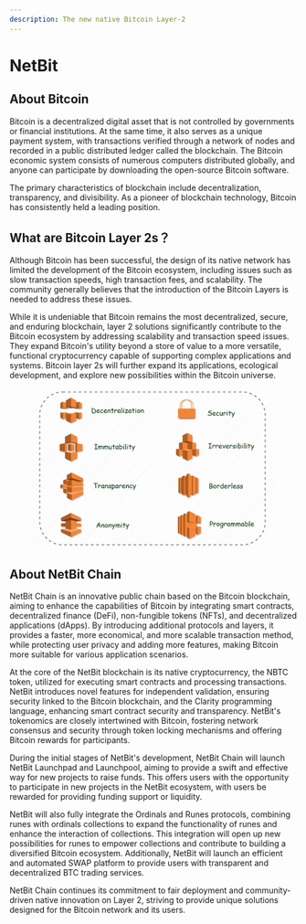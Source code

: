 ```yaml
---
description: The new native Bitcoin Layer-2
---
```


# NetBit

## About Bitcoin

Bitcoin is a decentralized digital asset that is not controlled by governments or financial institutions. At the same time, it also serves as a unique payment system, with transactions verified through a network of nodes and recorded in a public distributed ledger called the blockchain. The Bitcoin economic system consists of numerous computers distributed globally, and anyone can participate by downloading the open-source Bitcoin software.&#x20;

The primary characteristics of blockchain include decentralization, transparency, and divisibility. As a pioneer of blockchain technology, Bitcoin has consistently held a leading position.

## What are Bitcoin Layer 2s？

Although Bitcoin has been successful, the design of its native network has limited the development of the Bitcoin ecosystem, including issues such as slow transaction speeds, high transaction fees, and scalability. The community generally believes that the introduction of the Bitcoin Layers is needed to address these issues.&#x20;

While it is undeniable that Bitcoin remains the most decentralized, secure, and enduring blockchain, layer 2 solutions significantly contribute to the Bitcoin ecosystem by addressing scalability and transaction speed issues. They expand Bitcoin's utility beyond a store of value to a more versatile, functional cryptocurrency capable of supporting complex applications and systems. Bitcoin layer 2s will further expand its applications, ecological development, and explore new possibilities within the Bitcoin universe.

<figure><img src=".gitbook/assets/BTC L2.png" alt=""><figcaption></figcaption></figure>

## About NetBit Chain

NetBit Chain is an innovative public chain based on the Bitcoin blockchain, aiming to enhance the capabilities of Bitcoin by integrating smart contracts, decentralized finance (DeFi), non-fungible tokens (NFTs), and decentralized applications (dApps). By introducing additional protocols and layers, it provides a faster, more economical, and more scalable transaction method, while protecting user privacy and adding more features, making Bitcoin more suitable for various application scenarios.&#x20;

At the core of the NetBit blockchain is its native cryptocurrency, the NBTC token, utilized for executing smart contracts and processing transactions. NetBit introduces novel features for independent validation, ensuring security linked to the Bitcoin blockchain, and the Clarity programming language, enhancing smart contract security and transparency. NetBit's tokenomics are closely intertwined with Bitcoin, fostering network consensus and security through token locking mechanisms and offering Bitcoin rewards for participants.

During the initial stages of NetBit's development, NetBit Chain will launch NetBit Launchpad and Launchpool, aiming to provide a swift and effective way for new projects to raise funds. This offers users with the opportunity to participate in new projects in the NetBit ecosystem, with users be rewarded for providing funding support or liquidity.&#x20;

NetBit will also fully integrate the Ordinals and Runes protocols, combining runes with ordinals collections to expand the functionality of runes and enhance the interaction of collections. This integration will open up new possibilities for runes to empower collections and contribute to building a diversified Bitcoin ecosystem. Additionally, NetBit will launch an efficient and automated SWAP platform to provide users with transparent and decentralized BTC trading services.

NetBit Chain continues its commitment to fair deployment and community-driven native innovation on Layer 2, striving to provide unique solutions designed for the Bitcoin network and its users.

